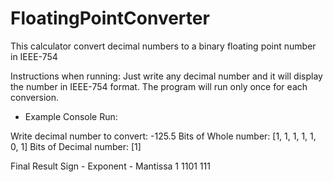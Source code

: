 # FloatingPointConverter
This calculator convert decimal numbers to a binary floating point number in IEEE-754

Instructions when running:
Just write any decimal number and it will display the number in IEEE-754 format.
The program will run only once for each conversion.


- Example Console Run:

Write decimal number to convert: 
-125.5
Bits of Whole number: [1, 1, 1, 1, 1, 0, 1]
Bits of Decimal number: [1]

Final Result
Sign - Exponent - Mantissa
1 1101 111
